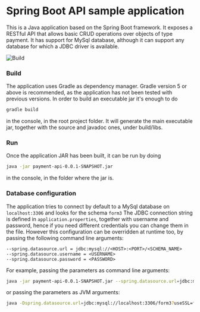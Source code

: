 # Spring Boot API sample application

This is a Java application based on the Spring Boot framework. It exposes a RESTful API that allows basic CRUD operations over objects of type payment.
It has support for MySql database, although it can support any database for which a JDBC driver is available.

![Build](https://github.com/nickmelis/payment-api/workflows/Build/badge.svg)


### Build
The application uses Gradle as dependency manager. Gradle version 5 or above is recommended, as the application has not been tested with previous versions.
In order to build an executable jar it's enough to do 
```bash
gradle build
``` 
in the console, in the root project folder. It will generate the main executable jar, together with the source and javadoc ones, under build/libs.

### Run
Once the application JAR has been built, it can be run by doing 
```bash
java -jar payment-api-0.0.1-SNAPSHOT.jar
```
in the console, in the folder where the jar is.

### Database configuration
The application tries to connect by default to a MySql database on `localhost:3306` and looks for the schema `form3`
The JDBC connection string is defined in `application.properties`, together with username and password, hence if you need different credentials you can change them in the file. 
However this configuration can be overridden at runtime too, by passing the following command line arguments:
```
--spring.datasource.url = jdbc:mysql://<HOST>:<PORT>/<SCHEMA_NAME>
--spring.datasource.username = <USERNAME>
--spring.datasource.password = <PASSWORD>
```

For example, passing the parameters as command line arguments:

```bash
java -jar payment-api-0.0.1-SNAPSHOT.jar --spring.datasource.url=jdbc:mysql://localhost:3306/form3?useSSL=false --spring.datasource.username=root --spring.datasource.password=passw0rd
```

or passing the parameters as JVM arguments:

```bash
java -Dspring.datasource.url=jdbc:mysql://localhost:3306/form3?useSSL=false -Dspring.datasource.username=root -Dspring.datasource.password=passw0rd -jar payment-api-0.0.1-SNAPSHOT.jar 
```

